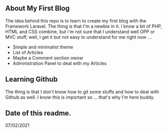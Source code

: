 ## About My First Blog

The idea behind this repo is to learn to create my first blog with the Framework Laravel. The thing is that I'm a newbie in it. I know a bit of PHP, HTML and CSS combine, but i'm not sure that I understand well OPP or MVC stuff, well, I get it but not easy to understand for me right now ...

- Simple and minimalist theme
- List of Articles
- Maybe a Comment section owow
- Administration Panel to deal with my Articles

## Learning Github

The thing is that I don't know how to git some stuffs and how to deal with Github as well. I know this is important so ... that's why I'm here buddy.

## Date of this readme.
07/02/2021